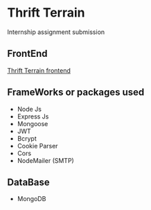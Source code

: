 # Thrift Terrain
Internship assignment submission

## FrontEnd
[Thrift Terrain frontend](https://github.com/ShreyasGanesh911/BrainOp-Frontend)

## FrameWorks or packages used
*  Node Js
*  Express Js
*  Mongoose
*  JWT
*  Bcrypt
*  Cookie Parser
*  Cors
*  NodeMailer (SMTP)

## DataBase
* MongoDB